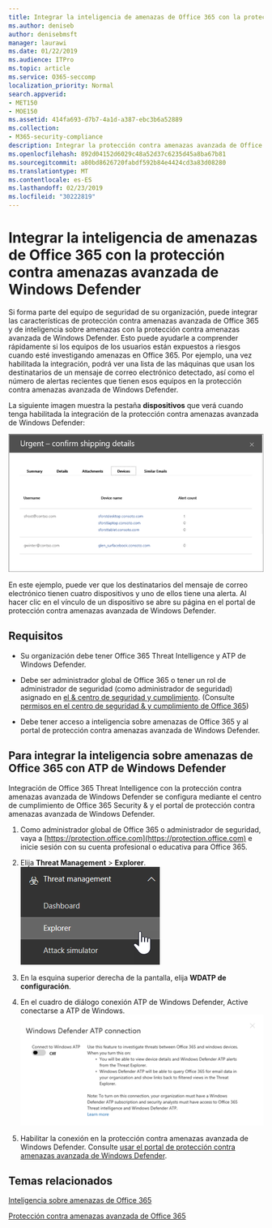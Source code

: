 ```yaml
---
title: Integrar la inteligencia de amenazas de Office 365 con la protección contra amenazas avanzada de Windows Defender
ms.author: deniseb
author: denisebmsft
manager: laurawi
ms.date: 01/22/2019
ms.audience: ITPro
ms.topic: article
ms.service: O365-seccomp
localization_priority: Normal
search.appverid:
- MET150
- MOE150
ms.assetid: 414fa693-d7b7-4a1d-a387-ebc3b6a52889
ms.collection:
- M365-security-compliance
description: Integrar la protección contra amenazas avanzada de Office 365 con la protección contra amenazas avanzada de Windows Defender para ver información más detallada acerca de la administración de amenazas.
ms.openlocfilehash: 892d04152d6029c48a52d37c6235d45a8ba67b81
ms.sourcegitcommit: a80bd8626720fabdf592b84e4424cd3a83d08280
ms.translationtype: MT
ms.contentlocale: es-ES
ms.lasthandoff: 02/23/2019
ms.locfileid: "30222819"
---
```

# <a name="integrate-office-365-threat-intelligence-with-windows-defender-advanced-threat-protection"></a>Integrar la inteligencia de amenazas de Office 365 con la protección contra amenazas avanzada de Windows Defender

Si forma parte del equipo de seguridad de su organización, puede integrar las características de protección contra amenazas avanzada de Office 365 y de inteligencia sobre amenazas con la protección contra amenazas avanzada de Windows Defender. Esto puede ayudarle a comprender rápidamente si los equipos de los usuarios están expuestos a riesgos cuando esté investigando amenazas en Office 365. Por ejemplo, una vez habilitada la integración, podrá ver una lista de las máquinas que usan los destinatarios de un mensaje de correo electrónico detectado, así como el número de alertas recientes que tienen esos equipos en la protección contra amenazas avanzada de Windows Defender.
  
La siguiente imagen muestra la pestaña **dispositivos** que verá cuando tenga habilitada la integración de la protección contra amenazas avanzada de Windows Defender: 
  
![Si ATP de Windows Defender está habilitada, puede ver una lista de equipos con alertas.](media/fec928ea-8f0c-44d7-80b9-a2e0a8cd4e89.PNG)
  
En este ejemplo, puede ver que los destinatarios del mensaje de correo electrónico tienen cuatro dispositivos y uno de ellos tiene una alerta. Al hacer clic en el vínculo de un dispositivo se abre su página en el portal de protección contra amenazas avanzada de Windows Defender.
  
## <a name="requirements"></a>Requisitos

- Su organización debe tener Office 365 Threat Intelligence y ATP de Windows Defender.
    
- Debe ser administrador global de Office 365 o tener un rol de administrador de seguridad (como administrador de seguridad) asignado en [el &amp; centro de seguridad y cumplimiento](https://protection.office.com). (Consulte [permisos en el centro de seguridad &amp; y cumplimiento de Office 365](permissions-in-the-security-and-compliance-center.md))
    
- Debe tener acceso a inteligencia sobre amenazas de Office 365 y al portal de protección contra amenazas avanzada de Windows Defender.
    
## <a name="to-integrate-office-365-threat-intelligence-with-windows-defender-atp"></a>Para integrar la inteligencia sobre amenazas de Office 365 con ATP de Windows Defender

Integración de Office 365 Threat Intelligence con la protección contra amenazas avanzada de Windows Defender se configura mediante el centro de cumplimiento de Office 365 Security & y el portal de protección contra amenazas avanzada de Windows Defender.
  
1. Como administrador global de Office 365 o administrador de seguridad, vaya a [https://protection.office.com](https://protection.office.com) e inicie sesión con su cuenta profesional o educativa para Office 365. 
    
2. Elija **Threat Management** \> **Explorer**.<br>![Explorador en el menú de administración de amenazas](media/ThreatMgmt-Explorer-nav.png)<br>
    
3. En la esquina superior derecha de la pantalla, elija **WDATP de configuración**.
    
4. En el cuadro de diálogo conexión ATP de Windows Defender, Active conectarse a ATP de Windows.<br>![Conexión ATP de Windows Defender](media/Explorer-WDATPConnection-dialog.png)<br>
    
5. Habilitar la conexión en la protección contra amenazas avanzada de Windows Defender. Consulte [usar el portal de protección contra amenazas avanzada de Windows Defender](https://go.microsoft.com/fwlink/?linkid=859690).

  
## <a name="related-topics"></a>Temas relacionados

[Inteligencia sobre amenazas de Office 365](office-365-ti.md)
  
[Protección contra amenazas avanzada de Office 365](office-365-atp.md)
  

